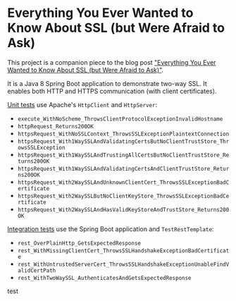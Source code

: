 # Everything You Ever Wanted to Know About SSL (but Were Afraid to Ask)

This project is a companion piece to the blog post ["Everything You Ever Wanted to Know About SSL (but Were Afraid to Ask)"](http://www.robinhowlett.com/blog/2016/01/05/everything-you-ever-wanted-to-know-about-ssl-but-were-afraid-to-ask/). 

It is a Java 8 Spring Boot application to demonstrate two-way SSL. It enables both HTTP and HTTPS communication (with client certificates).

[Unit tests](https://github.com/robinhowlett/everything-ssl/blob/master/src/test/java/com/robinhowlett/ssl/EverythingSSLTest.java) use Apache's `HttpClient` and `HttpServer`:

* `execute_WithNoScheme_ThrowsClientProtocolExceptionInvalidHostname`
* `httpRequest_Returns200OK`
* `httpsRequest_WithNoSSLContext_ThrowsSSLExceptionPlaintextConnection`
* `httpsRequest_With1WaySSLAndValidatingCertsButNoClientTrustStore_ThrowsSSLException`
* `httpsRequest_With1WaySSLAndTrustingAllCertsButNoClientTrustStore_Returns200OK`
* `httpsRequest_With1WaySSLAndValidatingCertsAndClientTrustStore_Returns200OK`
* `httpsRequest_With2WaySSLAndUnknownClientCert_ThrowsSSLExceptionBadCertificate`
* `httpsRequest_With2WaySSLButNoClientKeyStore_ThrowsSSLExceptionBadCertificate`
* `httpsRequest_With2WaySSLAndHasValidKeyStoreAndTrustStore_Returns200OK`

[Integration tests](https://github.com/robinhowlett/everything-ssl/blob/master/src/test/java/com/robinhowlett/ssl/ITEverythingSSL.java) use the Spring Boot application and `TestRestTemplate`:

* `rest_OverPlainHttp_GetsExpectedResponse`
* `rest_WithMissingClientCert_ThrowsSSLHandshakeExceptionBadCertificate`
* `rest_WithUntrustedServerCert_ThrowsSSLHandshakeExceptionUnableFindValidCertPath`
* `rest_WithTwoWaySSL_AuthenticatesAndGetsExpectedResponse`

test
